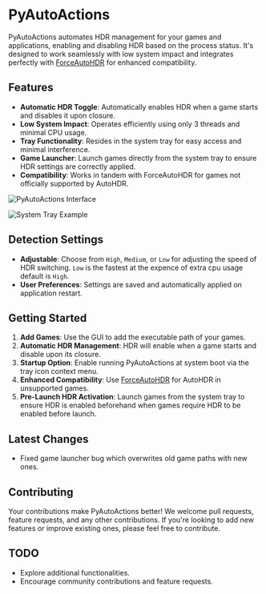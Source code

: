 # PyAutoActions

PyAutoActions automates HDR management for your games and applications, enabling and disabling HDR based on the process status. It's designed to work seamlessly with low system impact and integrates perfectly with [ForceAutoHDR](https://github.com/7gxycn08/ForceAutoHDR) for enhanced compatibility.

## Features

- **Automatic HDR Toggle**: Automatically enables HDR when a game starts and disables it upon closure.
- **Low System Impact**: Operates efficiently using only 3 threads and minimal CPU usage.
- **Tray Functionality**: Resides in the system tray for easy access and minimal interference.
- **Game Launcher**: Launch games directly from the system tray to ensure HDR settings are correctly applied.
- **Compatibility**: Works in tandem with ForceAutoHDR for games not officially supported by AutoHDR.

![PyAutoActions Interface](https://github.com/user-attachments/assets/b1ca42ff-c061-4e59-b46f-3e564e0885b2)

![System Tray Example](https://github.com/user-attachments/assets/9022fb66-ce10-45cd-9b81-454cc707de53)


## Detection Settings

- **Adjustable**: Choose from `High`, `Medium`, or `Low` for adjusting the speed of HDR switching. `Low` is the fastest at the expence of extra cpu usage default is `High`.
- **User Preferences**: Settings are saved and automatically applied on application restart.

## Getting Started

1. **Add Games**: Use the GUI to add the executable path of your games.
2. **Automatic HDR Management**: HDR will enable when a game starts and disable upon its closure.
3. **Startup Option**: Enable running PyAutoActions at system boot via the tray icon context menu.
4. **Enhanced Compatibility**: Use [ForceAutoHDR](https://github.com/7gxycn08/ForceAutoHDR) for AutoHDR in unsupported games.
5. **Pre-Launch HDR Activation**: Launch games from the system tray to ensure HDR is enabled beforehand when games require HDR to be enabled before launch.

## Latest Changes

- Fixed game launcher bug which overwrites old game paths with new ones.
  

## Contributing

Your contributions make PyAutoActions better! We welcome pull requests, feature requests, and any other contributions. If you're looking to add new features or improve existing ones, please feel free to contribute.

## TODO

- Explore additional functionalities.
- Encourage community contributions and feature requests.

